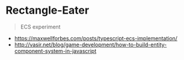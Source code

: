 # Rectangle-Eater
> ECS experiment

- https://maxwellforbes.com/posts/typescript-ecs-implementation/
- http://vasir.net/blog/game-development/how-to-build-entity-component-system-in-javascript
